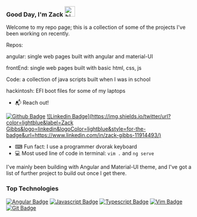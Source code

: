 ### Good Day, I'm Zack <img src="https://user-images.githubusercontent.com/1303154/88677602-1635ba80-d120-11ea-84d8-d263ba5fc3c0.gif" width="28px" height="28px" alt="hi">

Welcome to my repo page; this is a collection of some of the projects I've been working on recently.

Repos:

angular: single web pages built with angular and material-UI

frontEnd: single web pages built with basic html, css, js

Code: a collection of java scripts built when I was in school

hackintosh: EFI boot files for some of my laptops

- 📬 Reach out!

[![Github Badge](https://img.shields.io/twitter/url?color=ebedd5&label=25andros&logo=github&logoColor=ebedd5&style=for-the-badge&url=https://github.com/25andros)](https://github.com/25andros)
[![Linkedin Badge](https://img.shields.io/twitter/url?color=lightblue&label=Zack Gibbs&logo=linkedin&logoColor=lightblue&style=for-the-badge&url=https://www.linkedin.com/in/zack-gibbs-11914493/)](https://www.linkedin.com/in/zack-gibbs-11914493/)

- ⌨ Fun fact: I use a programmer dvorak keyboard
- 💻 Most used line of code in terminal: `vim .` and `ng serve`

I've mainly been building with Angular and Material-UI theme, and I've got a list of further project to build out once I get there.

### Top Technologies

[![Angular Badge](https://img.shields.io/badge/-Angular-D20f0f?style=for-the-badge&labelColor=black&logo=angular&logoColor=D20f0f)](#)
[![Javascript Badge](https://img.shields.io/badge/-Javascript-F0DB4F?style=for-the-badge&labelColor=black&logo=javascript&logoColor=F0DB4F)](#)
[![Typescript Badge](https://img.shields.io/badge/-Typescript-007acc?style=for-the-badge&labelColor=black&logo=typescript&logoColor=007acc)](#)
[![Vim Badge](https://img.shields.io/badge/-Vim-199131?style=for-the-badge&labelColor=black&logo=vim&logoColor=199131)](#)
[![Git Badge](https://img.shields.io/badge/-git-f02d00?style=for-the-badge&labelColor=black&logo=git&logoColor=f02d00)](#)
